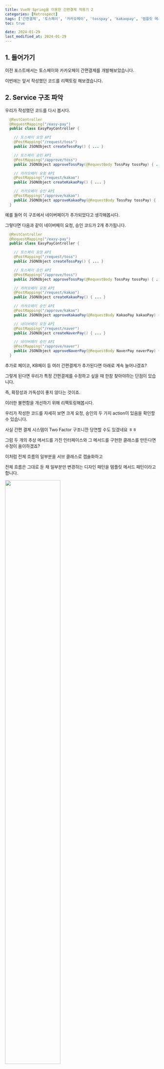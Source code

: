 ```yaml
---
title: Vue와 Spring을 이용한 간편결제 적용기 2
categories: [Retrospect]
tags: ['간편결제', '토스페이', '카카오페이', 'tosspay', 'kakaopay', '템플릿 메서드 패턴']
toc: true

date: 2024-01-29
last_modified_at: 2024-01-29
---
```


## 1. 들어가기

이전 포스트에서는 토스페이와 카카오페이 간편결제를 개발해보았습니다.

이번에는 앞서 작성했던 코드를 리팩토링 해보겠습니다.

## 2. Service 구조 파악

우리가 작성했던 코드를 다시 봅시다.

```java
  @RestController
  @RequestMapping("/easy-pay")
  public class EasyPayController {

    // 토스페이 요청 API
    @PostMapping("/request/toss")
    public JSONObject createTossPay() { ... }

    // 토스페이 승인 API
    @PostMapping("/approve/toss")
    public JSONObject approveTossPay(@RequestBody TossPay tossPay) { ... }

    // 카카오페이 요청 API
    @PostMapping("/request/kakao")
    public JSONObject createKakaoPay() { ... }

    // 카카오페이 승인 API
    @PostMapping("/approve/kakao")
    public JSONObject approveKakaoPay(@RequestBody TossPay tossPay) { ... }
  }
```

예를 들어 이 구조에서 네이버페이가 추가되었다고 생각해봅시다.

그렇다면 다음과 같이 네이버페이 요청, 승인 코드가 2개 추가됩니다.

```java
  @RestController
  @RequestMapping("/easy-pay")
  public class EasyPayController {

    // 토스페이 요청 API
    @PostMapping("/request/toss")
    public JSONObject createTossPay() { ... }

    // 토스페이 승인 API
    @PostMapping("/approve/toss")
    public JSONObject approveTossPay(@RequestBody TossPay tossPay) { ... }

    // 카카오페이 요청 API
    @PostMapping("/request/kakao")
    public JSONObject createKakaoPay() { ... }

    // 카카오페이 승인 API
    @PostMapping("/approve/kakao")
    public JSONObject approveKakaoPay(@RequestBody KakaoPay kakaoPay) { ... }

    // 네이버페이 요청 API
    @PostMapping("/request/naver")
    public JSONObject createNaverPay() { ... }

    // 네이버페이 승인 API
    @PostMapping("/approve/naver")
    public JSONObject approveNaverPay(@RequestBody NaverPay naverPay) { ... }
  }
```

추가로 페이코, KB페이 등 여러 간편결제가 추가된다면 아래로 계속 늘어나겠죠?

그렇게 된다면 우리가 특정 간편결제를 수정하고 싶을 때 한참 찾아야하는 단점이 있습니다. 

즉, 확장성과 가독성이 좋지 않다는 것이죠.

이러한 불편함을 개선하기 위해 리팩토링해봅시다.

우리가 작성한 코드를 자세히 보면 크게 요청, 승인의 두 가지 action이 있음을 확인할 수 있습니다.

사실 간편 결제 시스템이 Two Factor 구조니깐 당연할 수도 있겠네요 ㅎㅎ

그럼 두 개의 추상 메서드를 가진 인터페이스와 그 메서드를 구현한 클래스를 만든다면 수정이 용이하겠죠?

이처럼 전체 흐름의 일부분을 서브 클래스로 캡슐화하고

전체 흐름은 그대로 둔 채 일부분만 변경하는 디자인 패턴을 템플릿 메서드 패턴이라고 합니다.

<div class="div-post-img">
  <img src="{{ site.url }}/assets/img/retrospect/pay8.PNG" width="60%" height="70%" />
</div>

그럼, 템플릿 메서드 패턴을 사용해 구조를 분리해봅시다.

## 3. Service 분리

먼저 간편결제 인터페이스를 생성합니다.

```java
// 간편결제 인터페이스
  public interface EasyPayService {

    // 결제 요청 API
    JSONObject request(EasyPay easyPay);

    // 결제 승인 API
    JSONObject approve(EasyPay easyPay);
  }
```

간편결제 인터페이스는 요청과 승인 두 개의 추상 메서드를 가집니다.

그리고 토스페이와 카카오페이 클래스에서는 앞서 만들었던 추상 메서드를 구현하면 됩니다.

```java
// 토스페이 클래스
  @Service
  public class TossPayService implements EasyPayService {

    // 결제 요청 API
    @Override
    public JSONObject request(EasyPay easyPay) { ... }

    // 결제 승인 API
    @Override
    public JSONObject approve(EasyPay easyPay) { ... }
    
  }
```

```java
// 카카오페이 클래스
  @Service
  public class KakaoPayService implements EasyPayService {

    // 결제 요청 API
    @Override
    public JSONObject request(EasyPay easyPay) { ... }

    // 결제 승인 API
    @Override
    public JSONObject approve(EasyPay easyPay) { ... }

  }
```

템플릿 메서드 패턴을 적용하면 상위 클래스의 메서드만 보더라도 전체 동작을 이해할 수 있고

서브 클래스 재정의를 통한 확장에 유리하다는 장점이 있습니다.

---

다음 포스트에서는 분리한 서비스들을 호출할 Controller를 리팩토링 해보겠습니다.

→ [Controller 리팩토링](../pay3)